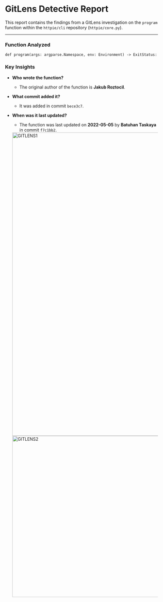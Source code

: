 # GitLens Detective Report

This report contains the findings from a GitLens investigation on the `program` function within the `httpie/cli` repository (`httpie/core.py`).

---

### Function Analyzed
`def program(args: argparse.Namespace, env: Environment) -> ExitStatus:`

### Key Insights

*   **Who wrote the function?**
    *   The original author of the function is **Jakub Roztocil**.

*   **What commit added it?**
    *   It was added in commit `bece3c7`.

*   **When was it last updated?**
    *   The function was last updated on **2022-05-05** by **Batuhan Taskaya** in commit `f7c1bb2`.
 
      <img width="999" alt="GITLENS1" src="https://github.com/user-attachments/assets/ceac31c4-e72c-419b-8f39-8a8e6ccc3bdd" />
      <img width="531" alt="GITLENS2" src="https://github.com/user-attachments/assets/f2e32706-301b-4a1b-a03a-babf498e2bd4" />

